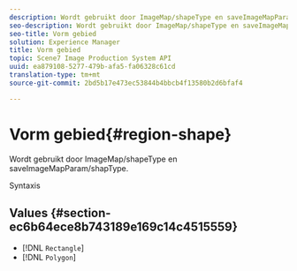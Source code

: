 ```yaml
---
description: Wordt gebruikt door ImageMap/shapeType en saveImageMapParam/shapType.
seo-description: Wordt gebruikt door ImageMap/shapeType en saveImageMapParam/shapType.
seo-title: Vorm gebied
solution: Experience Manager
title: Vorm gebied
topic: Scene7 Image Production System API
uuid: ea879108-5277-479b-afa5-fa06328c61cd
translation-type: tm+mt
source-git-commit: 2bd5b17e473ec53844b4bbcb4f13580b2d6bfaf4

---
```



# Vorm gebied{#region-shape}

Wordt gebruikt door ImageMap/shapeType en saveImageMapParam/shapType.

Syntaxis

## Values {#section-ec6b64ece8b743189e169c14c4515559}

* [!DNL `Rectangle`]
* [!DNL `Polygon`]

